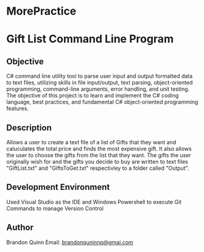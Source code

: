 # MorePractice
# Gift List Command Line Program

## Objective

 C# command line utility tool to parse user input and output formatted data to text files,
 utilizing skills in file input/output, text parsing, object-oriented programming,
 command-line arguments, error handling, and unit testing. The objective of this project is to learn and implement
 the C# coding language, best practices, and fundamental C# object-oriented programming features.


## Description

Allows a user to create a text file of a list of Gifts that they want and caluculates the total price and
finds the most expensive gift. It also allows the user to choose the gifts from the list that they want. The
gifts the user originally wish for and the gifts you decide to buy are written to text files "GiftList.txt" and
"GiftsToGet.txt" respectivley to a folder called "Output".

## Development Environment

Used Visual Studio as the IDE and Windows Powershell to execute Git Commands to manage Version Control

## Author

Brandon Quinn 
Email: brandonquninnp@gmai.com

